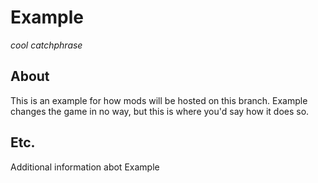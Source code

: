 # Example
*cool catchphrase*

## About
This is an example for how mods will be hosted on this branch. Example changes the game in no way, but this is where you'd say how it does so.

## Etc.
Additional information abot Example
